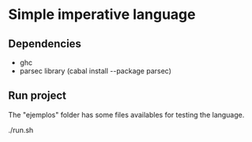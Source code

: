 # Simple imperative language

## Dependencies
- ghc
- parsec library (cabal install --package parsec)

## Run project
The "ejemplos" folder has some files availables for testing the language.

./run.sh <file>

